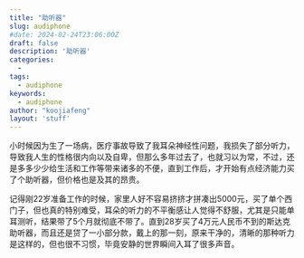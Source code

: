 ```yaml
---
title: "助听器"
slug: audiphone
#date: 2024-02-24T23:06:00Z
draft: false
description: '助听器'
categories:
  - 
tags:
  - audiphone
keywords:
  - audiphone
author: "koojiafeng"
layout: 'stuff'
---
```

小时候因为生了一场病，医疗事故导致了我耳朵神经性问题，我损失了部分听力，导致我人生的性格很内向以及自卑，但那么多年过去了，也就习以为常，不过，还是多多少少给生活和工作等带来诸多的不便，直到工作后，才开始有点经济能力买了个助听器，但价格也是及其的昂贵。

记得刚22岁准备工作的时候，家里人好不容易挤挤才拼凑出5000元，买了单个西门子，但也真的特别难受，耳朵的听力的不平衡感让人觉得不舒服，尤其是只能单耳测听，结果带了5个月就彻底不带了。直到28岁买了4万元人民币不到的斯达克助听器，而且还是贷了一小部分款，戴上的那一刻，原来干净的，清晰的那种听力是这样的，但也很不习惯，毕竟安静的世界瞬间入耳了很多声音。